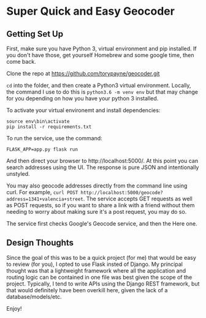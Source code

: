 # Super Quick and Easy Geocoder

## Getting Set Up

First, make sure you have Python 3, virtual environment and pip installed.  If you don't have those, get yourself Homebrew and some google time, then come back.

Clone the repo at https://github.com/torypayne/geocoder.git

`cd` into the folder, and then create a Python3 virtual environment. Locally, the command I use to do this is `python3.6 -m venv env` but that may change for you depending on how you have your python 3 installed.

To activate your virtual environemt and install dependencies:

```
source env\bin\activate
pip install -r requirements.txt
```

To run the service, use the command:

```
FLASK_APP=app.py flask run
``` 

And then direct your browser to http://localhost:5000/.  At this point you can search addresses using the UI.  The response is pure JSON and intentionally unstyled.

You may also geocode addresses directly from the command line using curl. For example, `curl POST http://localhost:5000/geocode?address=1341+valencia+street`.  The service accepts GET requests as well as POST requests, so if you want to share a link with a friend without them needing to worry about making sure it's a post request, you may do so.

The service first checks Google's Geocode service, and then the Here one.

## Design Thoughts

Since the goal of this was to be a quick project (for me) that would be easy to review (for you), I opted to use Flask insted of Django.  My principal thought was that a lightweight framework where all the application and routing logic can be contained in one file was best given the scope of the project.  Typically, I tend to write APIs using the Django REST framework, but that would definitely have been overkill here, given the lack of a database/models/etc.

Enjoy!